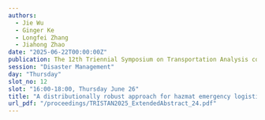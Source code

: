 ```yaml
---
authors:
  - Jie Wu
  - Ginger Ke
  - Longfei Zhang
  - Jiahong Zhao
date: "2025-06-22T00:00:00Z"
publication: The 12th Triennial Symposium on Transportation Analysis conference
session: "Disaster Management"
day: "Thursday"
slot_no: 12
slot: "16:00-18:00, Thursday June 26"
title: "A distributionally robust approach for hazmat emergency logistics with demand uncertainty and link disruption"
url_pdf: "/proceedings/TRISTAN2025_ExtendedAbstract_24.pdf"
---
```

